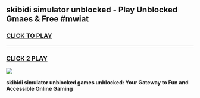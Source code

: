 
## skibidi simulator unblocked - Play Unblocked Gmaes & Free #mwiat
<h3>
<a href="https://news.freeplayer.one?title=skibidi_simulator_unblocked&ref=24F">CLICK TO PLAY</a></h3>
<hr>

<h3>
<a href="https://news.freeplayer.one?title=skibidi_simulator_unblocked&ref=24F">CLICK 2 PLAY</a>
  
</h3>

<a href="https://news.freeplayer.one?title=skibidi_simulator_unblocked&ref=24F/"><img src="https://clearcache.store/games.png"></a>


**skibidi simulator unblocked games unblocked: Your Gateway to Fun and Accessible Online Gaming**
